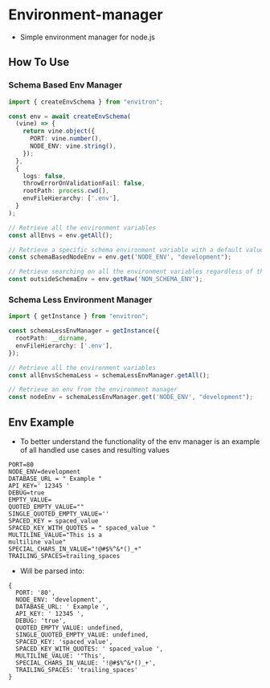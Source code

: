 # Environment-manager

- Simple environment manager for node.js

## How To Use

### Schema Based Env Manager
```typescript
import { createEnvSchema } from "envitron";

const env = await createEnvSchema(
  (vine) => {
    return vine.object({
      PORT: vine.number(),
      NODE_ENV: vine.string(),
    });
  },
  {
    logs: false,
    throwErrorOnValidationFail: false,
    rootPath: process.cwd(),
    envFileHierarchy: ['.env'],
  }
);

// Retrieve all the environment variables
const allEnvs = env.getAll();

// Retrieve a specific schema environment variable with a default value, the type will be inferred from the schema
const schemaBasedNodeEnv = env.get('NODE_ENV', "development");

// Retrieve searching on all the environment variables regardless of the schema
const outsideSchemaEnv = env.getRaw('NON_SCHEMA_ENV');
```

### Schema Less Environment Manager
```typescript
import { getInstance } from "envitron";

const schemaLessEnvManager = getInstance({
  rootPath: __dirname,
  envFileHierarchy: ['.env'],
});

// Retrieve all the environment variables
const allEnvsSchemaLess = schemaLessEnvManager.getAll();

// Retrieve an env from the environment manager
const nodeEnv = schemaLessEnvManager.get('NODE_ENV', "development");
```

## Env Example

- To better understand the functionality of the env manager is an example of all handled use cases and resulting values

```dotenv
PORT=80
NODE_ENV=development
DATABASE_URL = " Example "
API_KEY=' 12345 '
DEBUG=true
EMPTY_VALUE=
QUOTED_EMPTY_VALUE=""
SINGLE_QUOTED_EMPTY_VALUE=''
SPACED_KEY = spaced_value
SPACED_KEY_WITH_QUOTES = " spaced_value "
MULTILINE_VALUE="This is a
multiline value"
SPECIAL_CHARS_IN_VALUE="!@#$%^&*()_+"
TRAILING_SPACES=trailing_spaces
```

- Will be parsed into:
```any
{
  PORT: '80',
  NODE_ENV: 'development',
  DATABASE_URL: ' Example ',
  API_KEY: ' 12345 ',
  DEBUG: 'true',
  QUOTED_EMPTY_VALUE: undefined,
  SINGLE_QUOTED_EMPTY_VALUE: undefined,
  SPACED_KEY: 'spaced_value',
  SPACED_KEY_WITH_QUOTES: ' spaced_value ',
  MULTILINE_VALUE: '"This',
  SPECIAL_CHARS_IN_VALUE: '!@#$%^&*()_+',
  TRAILING_SPACES: 'trailing_spaces'
}
```